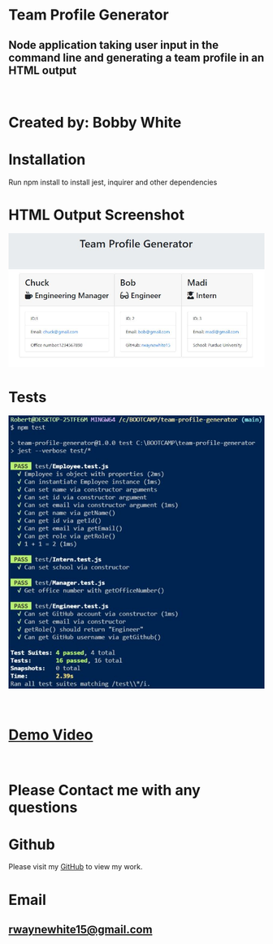 # Team Profile Generator

  ## Node application taking user input in the command line and generating a team profile in an HTML output 

  <br>
  
  # Created by: Bobby White

  # Installation
  Run npm install to install jest, inquirer and other dependencies

  # HTML Output Screenshot
  ![HTML Output](/assets/images/tpgScreenshot.JPG)

  # Tests
  ![HTML Output](/assets/images/tpgTest.JPG)

  <br>

  # [Demo Video](https://drive.google.com/file/d/1OiFCRJsypsliXXdqE7QspBYZ_hICqni0/view)

  <br>

  # Please Contact me with any questions

  # Github
  Please visit my [GitHub](https://github.com/rwaynewhite15) to view my work.
  
  # Email
  ## rwaynewhite15@gmail.com